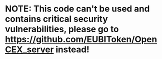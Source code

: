# NOTE: This code can't be used and contains critical security vulnerabilities, please go to https://github.com/EUBIToken/OpenCEX_server instead!
